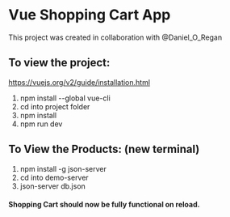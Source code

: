# Vue Shopping Cart App
This project was created in collaboration with @Daniel_O_Regan

## To view the project:
https://vuejs.org/v2/guide/installation.html
1) npm install --global vue-cli
2) cd into project folder
3) npm install
4) npm run dev

## To View the Products: (new terminal)
1) npm install -g json-server
2) cd into demo-server
3) json-server db.json

#### Shopping Cart should now be fully functional on reload.
